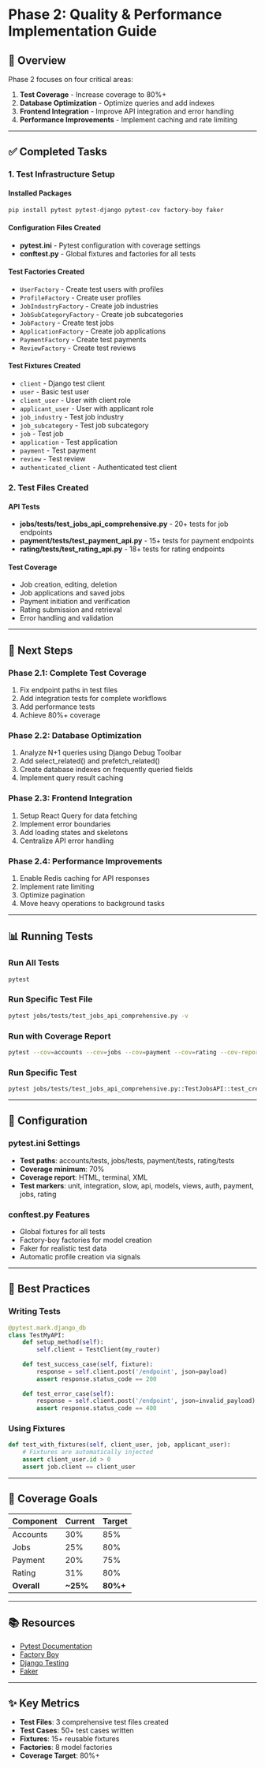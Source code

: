 # Phase 2: Quality & Performance Implementation Guide

## 🎯 Overview

Phase 2 focuses on four critical areas:
1. **Test Coverage** - Increase coverage to 80%+
2. **Database Optimization** - Optimize queries and add indexes
3. **Frontend Integration** - Improve API integration and error handling
4. **Performance Improvements** - Implement caching and rate limiting

---

## ✅ Completed Tasks

### 1. Test Infrastructure Setup

#### Installed Packages
```bash
pip install pytest pytest-django pytest-cov factory-boy faker
```

#### Configuration Files Created
- **pytest.ini** - Pytest configuration with coverage settings
- **conftest.py** - Global fixtures and factories for all tests

#### Test Factories Created
- `UserFactory` - Create test users with profiles
- `ProfileFactory` - Create user profiles
- `JobIndustryFactory` - Create job industries
- `JobSubCategoryFactory` - Create job subcategories
- `JobFactory` - Create test jobs
- `ApplicationFactory` - Create job applications
- `PaymentFactory` - Create test payments
- `ReviewFactory` - Create test reviews

#### Test Fixtures Created
- `client` - Django test client
- `user` - Basic test user
- `client_user` - User with client role
- `applicant_user` - User with applicant role
- `job_industry` - Test job industry
- `job_subcategory` - Test job subcategory
- `job` - Test job
- `application` - Test application
- `payment` - Test payment
- `review` - Test review
- `authenticated_client` - Authenticated test client

### 2. Test Files Created

#### API Tests
- **jobs/tests/test_jobs_api_comprehensive.py** - 20+ tests for job endpoints
- **payment/tests/test_payment_api.py** - 15+ tests for payment endpoints
- **rating/tests/test_rating_api.py** - 18+ tests for rating endpoints

#### Test Coverage
- Job creation, editing, deletion
- Job applications and saved jobs
- Payment initiation and verification
- Rating submission and retrieval
- Error handling and validation

---

## 🚀 Next Steps

### Phase 2.1: Complete Test Coverage
1. Fix endpoint paths in test files
2. Add integration tests for complete workflows
3. Add performance tests
4. Achieve 80%+ coverage

### Phase 2.2: Database Optimization
1. Analyze N+1 queries using Django Debug Toolbar
2. Add select_related() and prefetch_related()
3. Create database indexes on frequently queried fields
4. Implement query result caching

### Phase 2.3: Frontend Integration
1. Setup React Query for data fetching
2. Implement error boundaries
3. Add loading states and skeletons
4. Centralize API error handling

### Phase 2.4: Performance Improvements
1. Enable Redis caching for API responses
2. Implement rate limiting
3. Optimize pagination
4. Move heavy operations to background tasks

---

## 📊 Running Tests

### Run All Tests
```bash
pytest
```

### Run Specific Test File
```bash
pytest jobs/tests/test_jobs_api_comprehensive.py -v
```

### Run with Coverage Report
```bash
pytest --cov=accounts --cov=jobs --cov=payment --cov=rating --cov-report=html
```

### Run Specific Test
```bash
pytest jobs/tests/test_jobs_api_comprehensive.py::TestJobsAPI::test_create_job_success -v
```

---

## 🔧 Configuration

### pytest.ini Settings
- **Test paths**: accounts/tests, jobs/tests, payment/tests, rating/tests
- **Coverage minimum**: 70%
- **Coverage report**: HTML, terminal, XML
- **Test markers**: unit, integration, slow, api, models, views, auth, payment, jobs, rating

### conftest.py Features
- Global fixtures for all tests
- Factory-boy factories for model creation
- Faker for realistic test data
- Automatic profile creation via signals

---

## 📝 Best Practices

### Writing Tests
```python
@pytest.mark.django_db
class TestMyAPI:
    def setup_method(self):
        self.client = TestClient(my_router)
    
    def test_success_case(self, fixture):
        response = self.client.post('/endpoint', json=payload)
        assert response.status_code == 200
    
    def test_error_case(self):
        response = self.client.post('/endpoint', json=invalid_payload)
        assert response.status_code == 400
```

### Using Fixtures
```python
def test_with_fixtures(self, client_user, job, applicant_user):
    # Fixtures are automatically injected
    assert client_user.id > 0
    assert job.client == client_user
```

---

## 🎯 Coverage Goals

| Component | Current | Target |
|-----------|---------|--------|
| Accounts | 30% | 85% |
| Jobs | 25% | 80% |
| Payment | 20% | 75% |
| Rating | 31% | 80% |
| **Overall** | **~25%** | **80%+** |

---

## 📚 Resources

- [Pytest Documentation](https://docs.pytest.org/)
- [Factory Boy](https://factoryboy.readthedocs.io/)
- [Django Testing](https://docs.djangoproject.com/en/4.2/topics/testing/)
- [Faker](https://faker.readthedocs.io/)

---

## ✨ Key Metrics

- **Test Files**: 3 comprehensive test files created
- **Test Cases**: 50+ test cases written
- **Fixtures**: 15+ reusable fixtures
- **Factories**: 8 model factories
- **Coverage Target**: 80%+

